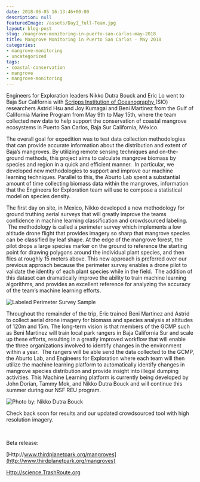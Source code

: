 ```yaml
---
date: 2018-06-05 16:13:46+00:00
description: null
featuredImage: /assets/Day1_full-Team.jpg
layout: blog-post
slug: /mangrove-monitoring-in-puerto-san-carlos-may-2018
title: Mangrove Monitoring in Puerto San Carlos - May 2018
categories:
- mangrove-monitoring
- uncategorized
tags:
- coastal-conservation
- mangrove
- mangrove-monitoring
---
```


Engineers for Exploration leaders Nikko Dutra Bouck and Eric Lo went to Baja Sur California with [Scripps Institution of Oceanography ](https://scripps.ucsd.edu/)(SIO) researchers Astrid Hsu and Joy Kumagai and Beni Martinez from the Gulf of California Marine Program from May 9th to May 15th, where the team collected new data to help support the conservation of coastal mangrove ecosystems in Puerto San Carlos, Baja Sur California, México.  

The overall goal for expedition was to test data collection methodologies that can provide accurate information about the distribution and extent of Baja’s mangroves. By utilizing remote sensing techniques and on-the-ground methods, this project aims to calculate mangrove biomass by species and region in a quick and efficient manner.  In particular, we developed new methodologies to support and improve our machine learning techniques. Parallel to this, the Aburto Lab spent a substantial amount of time collecting biomass data within the mangroves, information that the Engineers for Exploration team will use to compose a statistical model on species density. 

<!-- [previous approach](http://gulfprogram.ucsd.edu/general/mangroves-from-above-and-below/) http://gulfprogram.ucsd.edu/general/mangroves-from-above-and-below/ -->
The first day on site, in Mexico, Nikko developed a new methodology for ground truthing aerial surveys that will greatly improve the teams confidence in machine learning classification and crowdsourced labeling.  The methodology is called a perimeter survey which implements a low altitude drone flight that provides imagery so sharp that mangrove species can be classified by leaf shape. At the edge of the mangrove forest, the pilot drops a large species marker on the ground to reference the starting point for drawing polygons around the individual plant species, and then flies at roughly 15 meters above. This new approach is preferred over our previous approach because the perimeter survey enables a drone pilot to validate the identity of each plant species while in the field.  The addition of this dataset can dramatically improve the ability to train machine learning algorithms, and provides an excellent reference for analyzing the accuracy of the team’s machine learning efforts.

![Labeled Perimeter Survey Sample](http://e4e-dev.ucsd.edu/wp-content/uploads/labeled_survey-1074x663.jpg)


Throughout the remainder of the trip, Eric trained Beni Martinez and Astrid to collect aerial drone imagery for biomass and species analysis at altitudes of 120m and 15m. The long-term vision is that members of the GCMP such as Beni Martinez will train local park rangers in Baja California Sur and scale up these efforts, resulting in a greatly improved workflow that will enable the three organizations involved to identify changes in the environment within a year.  The rangers will be able send the data collected to the GCMP, the Aburto Lab, and Engineers for Exploration where each team will then utilize the machine learning platform to automatically identify changes in mangrove species distribution and provide insight into illegal dumping activities. This Machine Learning platform is currently being developed by John Dorian, Tammy Mok, and Nikko Dutra Bouck and will continue this summer during our NSF REU program.


![Photo by: Nikko Dutra Bouck](http://e4e-dev.ucsd.edu/wp-content/uploads/IMG_9989-1074x716.jpg)


Check back soon for results and our updated crowdsourced tool with high resolution imagery.

 

Beta release:

[Http://www.thirdplanetpark.org/mangroves](http://www.thirdplanetpark.org/mangroves)

[Http://science.TrashRoute.org](http://science.trashroute.org)
